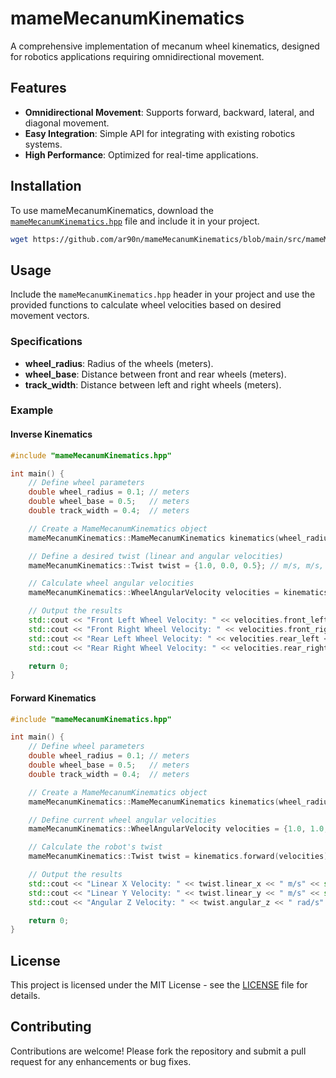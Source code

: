 # mameMecanumKinematics

A comprehensive implementation of mecanum wheel kinematics, designed for robotics applications requiring omnidirectional movement.

## Features

- **Omnidirectional Movement**: Supports forward, backward, lateral, and diagonal movement.
- **Easy Integration**: Simple API for integrating with existing robotics systems.
- **High Performance**: Optimized for real-time applications.

## Installation

To use mameMecanumKinematics, download the [`mameMecanumKinematics.hpp`](https://github.com/ar90n/mameMecanumKinematics/blob/main/src/mameMecanumKinematics.hpp) file and include it in your project.

```bash
wget https://github.com/ar90n/mameMecanumKinematics/blob/main/src/mameMecanumKinematics.hpp
```

## Usage

Include the `mameMecanumKinematics.hpp` header in your project and use the provided functions to calculate wheel velocities based on desired movement vectors.

### Specifications

- **wheel_radius**: Radius of the wheels (meters).
- **wheel_base**: Distance between front and rear wheels (meters).
- **track_width**: Distance between left and right wheels (meters).

### Example

#### Inverse Kinematics

```cpp
#include "mameMecanumKinematics.hpp"

int main() {
    // Define wheel parameters
    double wheel_radius = 0.1; // meters
    double wheel_base = 0.5;   // meters
    double track_width = 0.4;  // meters

    // Create a MameMecanumKinematics object
    mameMecanumKinematics::MameMecanumKinematics kinematics(wheel_radius, wheel_base, track_width);

    // Define a desired twist (linear and angular velocities)
    mameMecanumKinematics::Twist twist = {1.0, 0.0, 0.5}; // m/s, m/s, rad/s

    // Calculate wheel angular velocities
    mameMecanumKinematics::WheelAngularVelocity velocities = kinematics.inverse(twist);

    // Output the results
    std::cout << "Front Left Wheel Velocity: " << velocities.front_left << " rad/s" << std::endl;
    std::cout << "Front Right Wheel Velocity: " << velocities.front_right << " rad/s" << std::endl;
    std::cout << "Rear Left Wheel Velocity: " << velocities.rear_left << " rad/s" << std::endl;
    std::cout << "Rear Right Wheel Velocity: " << velocities.rear_right << " rad/s" << std::endl;

    return 0;
}
```

#### Forward Kinematics

```cpp
#include "mameMecanumKinematics.hpp"

int main() {
    // Define wheel parameters
    double wheel_radius = 0.1; // meters
    double wheel_base = 0.5;   // meters
    double track_width = 0.4;  // meters

    // Create a MameMecanumKinematics object
    mameMecanumKinematics::MameMecanumKinematics kinematics(wheel_radius, wheel_base, track_width);

    // Define current wheel angular velocities
    mameMecanumKinematics::WheelAngularVelocity velocities = {1.0, 1.0, 1.0, 1.0}; // rad/s

    // Calculate the robot's twist
    mameMecanumKinematics::Twist twist = kinematics.forward(velocities);

    // Output the results
    std::cout << "Linear X Velocity: " << twist.linear_x << " m/s" << std::endl;
    std::cout << "Linear Y Velocity: " << twist.linear_y << " m/s" << std::endl;
    std::cout << "Angular Z Velocity: " << twist.angular_z << " rad/s" << std::endl;

    return 0;
}
```

## License

This project is licensed under the MIT License - see the [LICENSE](LICENSE) file for details.

## Contributing

Contributions are welcome! Please fork the repository and submit a pull request for any enhancements or bug fixes.
